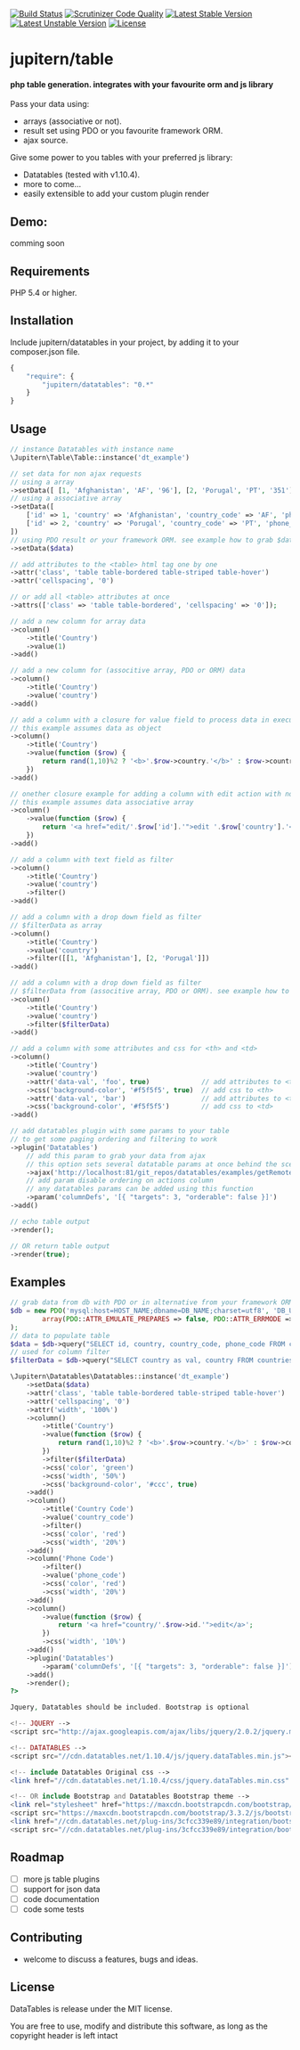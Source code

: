 [![Build Status](https://scrutinizer-ci.com/g/jupitern/table/badges/build.png?b=master)](https://scrutinizer-ci.com/g/jupitern/table/build-status/master)
[![Scrutinizer Code Quality](https://scrutinizer-ci.com/g/jupitern/table/badges/quality-score.png?b=master)](https://scrutinizer-ci.com/g/jupitern/table/?branch=master)
[![Latest Stable Version](https://poser.pugx.org/jupitern/table/v/stable.svg)](https://packagist.org/packages/jupitern/table) [![Latest Unstable Version](https://poser.pugx.org/jupitern/table/v/unstable.svg)](https://packagist.org/packages/jupitern/table) [![License](https://poser.pugx.org/jupitern/table/license.svg)](https://packagist.org/packages/jupitern/table)
# jupitern/table
#### php table generation. integrates with your favourite orm and js library

Pass your data using:
* arrays (associative or not).
* result set using PDO or you favourite framework ORM.
* ajax source.

Give some power to you tables with your preferred js library:
* Datatables (tested with v1.10.4).
* more to come...
* easily extensible to add your custom plugin render

## Demo:

comming soon

## Requirements

PHP 5.4 or higher.

## Installation

Include jupitern/datatables in your project, by adding it to your composer.json file.
```javascript
{
    "require": {
        "jupitern/datatables": "0.*"
    }
}
```

## Usage
```php
// instance Datatables with instance name
\Jupitern\Table\Table::instance('dt_example')

// set data for non ajax requests
// using a array
->setData([ [1, 'Afghanistan', 'AF', '96'], [2, 'Porugal', 'PT', '351'] ])
// using a associative array
->setData([
	['id' => 1, 'country' => 'Afghanistan', 'country_code' => 'AF', 'phone_code' => '96'],
	['id' => 2, 'country' => 'Porugal', 'country_code' => 'PT', 'phone_code' => '351'],
])
// using PDO result or your framework ORM. see example how to grab $data at the end
->setData($data)

// add attributes to the <table> html tag one by one
->attr('class', 'table table-bordered table-striped table-hover')
->attr('cellspacing', '0')

// or add all <table> attributes at once
->attrs(['class' => 'table table-bordered', 'cellspacing' => '0']);

// add a new column for array data
->column()
	->title('Country')
	->value(1)
->add()

// add a new column for (associtive array, PDO or ORM) data
->column()
	->title('Country')
	->value('country')
->add()

// add a column with a closure for value field to process data in execution
// this example assumes data as object
->column()
	->title('Country')
	->value(function ($row) {
		return rand(1,10)%2 ? '<b>'.$row->country.'</b>' : $row->country;
	})
->add()

// onether closure example for adding a column with edit action with no title on <th>
// this example assumes data associative array
->column()
	->value(function ($row) {
		return '<a href="edit/'.$row['id'].'">edit '.$row['country'].'</a>';
	})
->add()

// add a column with text field as filter
->column()
	->title('Country')
	->value('country')
	->filter()
->add()

// add a column with a drop down field as filter
// $filterData as array
->column()
	->title('Country')
	->value('country')
	->filter([[1, 'Afghanistan'], [2, 'Porugal']])
->add()

// add a column with a drop down field as filter
// $filterData from (associtive array, PDO or ORM). see example how to grab $data at the end
->column()
	->title('Country')
	->value('country')
	->filter($filterData)
->add()

// add a column with some attributes and css for <th> and <td>
->column()
	->title('Country')
	->value('country')
	->attr('data-val', 'foo', true)				// add attributes to <th>
    ->css('background-color', '#f5f5f5', true)	// add css to <th>
    ->attr('data-val', 'bar')					// add attributes to <td>
    ->css('background-color', '#f5f5f5')		// add css to <td>
->add()

// add datatables plugin with some params to your table
// to get some paging ordering and filtering to work
->plugin('Datatables')
	// add this param to grab your data from ajax
	// this option sets several datatable params at once behind the scenes
	->ajax('http://localhost:81/git_repos/datatables/examples/getRemoteData.php')
	// add param disable ordering on actions column
	// any datatables params can be added using this function
	->param('columnDefs', '[{ "targets": 3, "orderable": false }]')
->add()

// echo table output
->render();

// OR return table output
->render(true);

```


## Examples
```php
// grab data from db with PDO or in alternative from your framework ORM
$db = new PDO('mysql:host=HOST_NAME;dbname=DB_NAME;charset=utf8', 'DB_USERNAME', 'DB_PASSWORD',
		array(PDO::ATTR_EMULATE_PREPARES => false, PDO::ATTR_ERRMODE => PDO::ERRMODE_EXCEPTION)
);
// data to populate table
$data = $db->query("SELECT id, country, country_code, phone_code FROM countries")->fetchAll(PDO::FETCH_OBJ);
// used for column filter
$filterData = $db->query("SELECT country as val, country FROM countries limit 10")->fetchAll(PDO::FETCH_OBJ);

\Jupitern\Datatables\Datatables::instance('dt_example')
	->setData($data)
	->attr('class', 'table table-bordered table-striped table-hover')
	->attr('cellspacing', '0')
	->attr('width', '100%')
	->column()
		->title('Country')
		->value(function ($row) {
			return rand(1,10)%2 ? '<b>'.$row->country.'</b>' : $row->country;
		})
		->filter($filterData)
		->css('color', 'green')
		->css('width', '50%')
		->css('background-color', '#ccc', true)
	->add()
	->column()
		->title('Country Code')
		->value('country_code')
		->filter()
		->css('color', 'red')
		->css('width', '20%')
	->add()
	->column('Phone Code')
		->filter()
		->value('phone_code')
		->css('color', 'red')
		->css('width', '20%')
	->add()
	->column()
		->value(function ($row) {
			return '<a href="country/'.$row->id.'">edit</a>';
		})
		->css('width', '10%')
	->add()
	->plugin('Datatables')
		->param('columnDefs', '[{ "targets": 3, "orderable": false }]')
	->add()
	->render();
?>

Jquery, Datatables should be included. Bootstrap is optional

<!-- JQUERY -->
<script src="http://ajax.googleapis.com/ajax/libs/jquery/2.0.2/jquery.min.js"></script>

<!-- DATATABLES -->
<script src="//cdn.datatables.net/1.10.4/js/jquery.dataTables.min.js"></script>

<!-- include Datatables Original css -->
<link href="//cdn.datatables.net/1.10.4/css/jquery.dataTables.min.css" rel="stylesheet">

<!-- OR include Bootstrap and Datatables Bootstrap theme -->
<link rel="stylesheet" href="https://maxcdn.bootstrapcdn.com/bootstrap/3.3.2/css/bootstrap.min.css">
<script src="https://maxcdn.bootstrapcdn.com/bootstrap/3.3.2/js/bootstrap.min.js"></script>
<link href="//cdn.datatables.net/plug-ins/3cfcc339e89/integration/bootstrap/3/dataTables.bootstrap.css" rel="stylesheet">
<script src="//cdn.datatables.net/plug-ins/3cfcc339e89/integration/bootstrap/3/dataTables.bootstrap.js"></script>

```

## Roadmap

 - [ ] more js table plugins
 - [ ] support for json data
 - [ ] code documentation
 - [ ] code some tests

## Contributing

 - welcome to discuss a features, bugs and ideas.

## License

DataTables is release under the MIT license.

You are free to use, modify and distribute this software, as long as the copyright header is left intact
